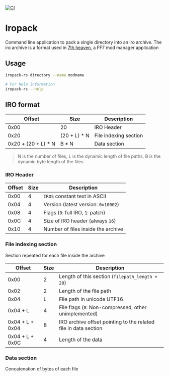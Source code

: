 [![CI](https://github.com/tangtang95/iropack-rs/actions/workflows/ci.yaml/badge.svg?branch=main)](https://github.com/tangtang95/iropack-rs/actions/workflows/ci.yaml)
# Iropack

Command line application to pack a single directory into an iro archive.
The iro archive is a format used in [7th heaven](https://github.com/tsunamods-codes/7th-Heaven), a FF7 mod manager application

## Usage

```sh
iropack-rs directory --name modname

# For help information
iropack-rs --help
```

## IRO format

| Offset | Size | Description |
| ------------- | -------------- | -------------- |
| 0x00 | 20 | IRO Header |
| 0x20 | (20 + L) * N | File indexing section |
| 0x20 + (20 + L) * N | B * N | Data section |

> N is the number of files, L is the dynamic length of file paths, B is the dynamic byte length of the files

### IRO Header

| Offset | Size | Description |
| ------------- | -------------- | -------------- |
| 0x00 | 4 | `IROS` constant text in ASCII |
| 0x04 | 4 | Version (latest version: `0x10002`) |
| 0x08 | 4 | Flags (`0`: full IRO, `1`: patch) |
| 0x0C | 4 | Size of IRO header (always `16`) |
| 0x10 | 4 | Number of files inside the archive |

### File indexing section

Section repeated for each file inside the archive

| Offset | Size | Description |
| ------------- | -------------- | -------------- |
| 0x00 | 2 | Length of this section (`filepath_length + 20`) |
| 0x02 | 2 | Length of the file path |
| 0x04 | L | File path in unicode UTF16 |
| 0x04 + L  | 4 | File flags (`0`: Non-compressed, other unimplemented) |
| 0x04 + L + 0x04 | 8 | IRO archive offset pointing to the related file in data section |
| 0x04 + L + 0x0C | 4 | Length of the data |

### Data section

Concatenation of bytes of each file
